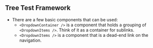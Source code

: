 ## Tree Test Framework

* There are a few basic components that can be used:
  * `<DropdownContainer />` is a component that holds a grouping of `<DropdownItems />`. Think of it as a container for sublinks.
  * `<DropdownItems />` is a component that is a dead-end link on the navigation.

